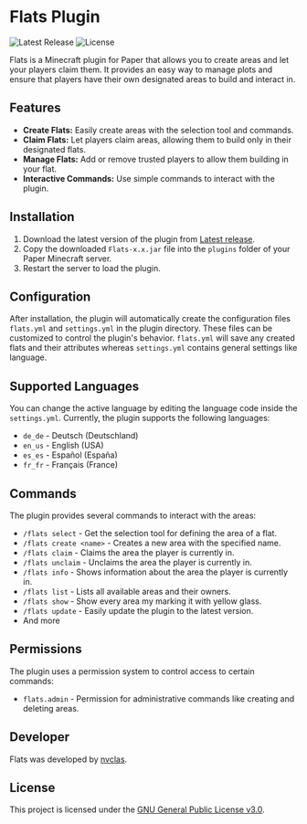 # Flats Plugin

![Latest Release](https://img.shields.io/github/v/release/nvclas/Flats)
![License](https://img.shields.io/github/license/nvclas/Flats)

Flats is a Minecraft plugin for Paper that allows you to create areas and let your players claim them. It provides an
easy way to manage plots and ensure that players have their own designated areas to build and interact in.

## Features

- **Create Flats:** Easily create areas with the selection tool and commands.
- **Claim Flats:** Let players claim areas, allowing them to build only in their designated flats.
- **Manage Flats:** Add or remove trusted players to allow them building in your flat.
- **Interactive Commands:** Use simple commands to interact with the plugin.

## Installation

1. Download the latest version of the plugin from [Latest release](https://github.com/nvclas/Flats/releases/latest).
2. Copy the downloaded `Flats-x.x.jar` file into the `plugins` folder of your Paper Minecraft server.
3. Restart the server to load the plugin.

## Configuration

After installation, the plugin will automatically create the configuration files `flats.yml` and `settings.yml` in the
plugin directory. These files can be customized to control the plugin's behavior. `flats.yml` will save any created
flats and their attributes whereas `settings.yml` contains general settings like language.

## Supported Languages

You can change the active language by editing the language code inside the `settings.yml`.
Currently, the plugin supports the following languages:

- `de_de` - Deutsch (Deutschland)
- `en_us` - English (USA)
- `es_es` - Español (España)
- `fr_fr` - Français (France)

## Commands

The plugin provides several commands to interact with the areas:

- `/flats select` - Get the selection tool for defining the area of a flat.
- `/flats create <name>` - Creates a new area with the specified name.
- `/flats claim` - Claims the area the player is currently in.
- `/flats unclaim` - Unclaims the area the player is currently in.
- `/flats info` - Shows information about the area the player is currently in.
- `/flats list` - Lists all available areas and their owners.
- `/flats show` - Show every area my marking it with yellow glass.
- `/flats update` - Easily update the plugin to the latest version.
- And more

## Permissions

The plugin uses a permission system to control access to certain commands:

- `flats.admin` - Permission for administrative commands like creating and deleting areas.

## Developer

Flats was developed by [nvclas](https://github.com/nvclas).

## License

This project is licensed under the [GNU General Public License v3.0](https://github.com/nvclas/Flats/blob/main/LICENSE).
